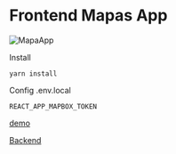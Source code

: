 # Frontend Mapas App

![MapaApp](https://live.staticflickr.com/65535/52193719298_784e1d8e1b_z.jpg "frontend mapapp")


Install

```
yarn install
```

Config .env.local
```
REACT_APP_MAPBOX_TOKEN
```

[demo](https://qmapas.herokuapp.com/)

[Backend](https://github.com/dAn1L0/mapa)
